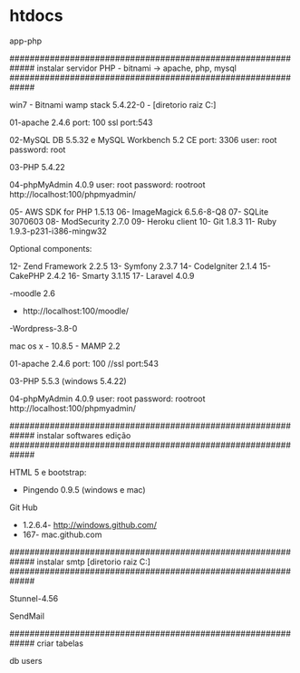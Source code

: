 htdocs
======

app-php

#############################################################
    instalar servidor PHP - bitnami -> apache, php, mysql 
#############################################################

win7 - Bitnami wamp stack 5.4.22-0 - [diretorio raiz C:]
   
   01-apache 2.4.6
   port: 100
   ssl port:543

   02-MySQL DB 5.5.32 e MySQL Workbench 5.2 CE
   port: 3306
   user: root
   password: root


   03-PHP 5.4.22

   04-phpMyAdmin 4.0.9
   user: root
   password: rootroot
   http://localhost:100/phpmyadmin/

   05- AWS SDK for PHP 1.5.13
   06- ImageMagick 6.5.6-8-Q8
   07- SQLite 3070603
   08- ModSecurity 2.7.0
   09- Heroku client
   10- Git 1.8.3
   11- Ruby 1.9.3-p231-i386-mingw32

Optional components:

   12- Zend Framework 2.2.5
   13- Symfony 2.3.7
   14- CodeIgniter 2.1.4
   15- CakePHP 2.4.2
   16- Smarty 3.1.15
   17- Laravel 4.0.9

-moodle 2.6
 - http://localhost:100/moodle/
 
-Wordpress-3.8-0


mac os x - 10.8.5 - MAMP 2.2
   
   01-apache 2.4.6
   port: 100
   //ssl port:543

   03-PHP 5.5.3 (windows 5.4.22)

   04-phpMyAdmin 4.0.9
   user: root
   password: rootroot
   http://localhost:100/phpmyadmin/


#############################################################
		instalar softwares edição
#############################################################

HTML 5 e bootstrap: 
- Pingendo 0.9.5 (windows e mac)

Git Hub
- 1.2.6.4- http://windows.github.com/
- 167- mac.github.com


#############################################################
	instalar smtp [diretorio raiz C:]
#############################################################

Stunnel-4.56

SendMail


#############################################################
		criar tabelas
		

db users

